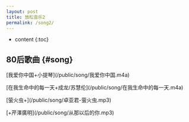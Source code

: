 ```yaml
---
layout: post
title: 放松音乐2
permalink: /song2/
---
```


* content
{:toc}


80后歌曲								{#song}
-----------------------------------------------------------------

<p>[我爱你中国+小提琴](/public/song/我爱你中国.m4a)</p>

<p>[在我生命中的每一天+成龙/苏慧伦](/public/song/在我生命中的每一天.m4a)</p>

<p>[萤火虫+](/public/song/卓亚君-萤火虫.mp3)</p>

<p>[+芹澤廣明](/public/song/从那以后的你.mp3)</p>
